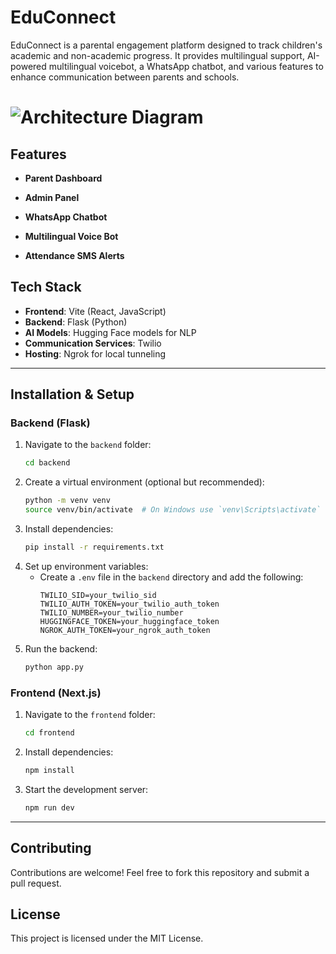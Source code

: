 # EduConnect

EduConnect is a parental engagement platform designed to track children's academic and non-academic progress. It provides multilingual support, AI-powered multilingual voicebot, a WhatsApp chatbot, and various features to enhance communication between parents and schools.

# ![Architecture Diagram](https://github.com/user-attachments/assets/325b76f7-8f1a-4215-8023-d2bdca68e3cd)

## Features

- **Parent Dashboard**
- **Admin Panel**
- **WhatsApp Chatbot**
- **Multilingual Voice Bot** 

- **Attendance SMS Alerts**

## Tech Stack

- **Frontend**: Vite (React, JavaScript)
- **Backend**: Flask (Python)
- **AI Models**: Hugging Face models for NLP
- **Communication Services**: Twilio
- **Hosting**: Ngrok for local tunneling

---

## Installation & Setup

### Backend (Flask)

1. Navigate to the `backend` folder:
   ```sh
   cd backend
   ```
2. Create a virtual environment (optional but recommended):
   ```sh
   python -m venv venv
   source venv/bin/activate  # On Windows use `venv\Scripts\activate`
   ```
3. Install dependencies:
   ```sh
   pip install -r requirements.txt
   ```
4. Set up environment variables:
   - Create a `.env` file in the `backend` directory and add the following:
     ```env
     TWILIO_SID=your_twilio_sid
     TWILIO_AUTH_TOKEN=your_twilio_auth_token
     TWILIO_NUMBER=your_twilio_number
     HUGGINGFACE_TOKEN=your_huggingface_token
     NGROK_AUTH_TOKEN=your_ngrok_auth_token
     ```
5. Run the backend:
   ```sh
   python app.py
   ```

### Frontend (Next.js)

1. Navigate to the `frontend` folder:
   ```sh
   cd frontend
   ```
2. Install dependencies:
   ```sh
   npm install
   ```
3. Start the development server:
   ```sh
   npm run dev
   ```

---

## Contributing

Contributions are welcome! Feel free to fork this repository and submit a pull request.

## License

This project is licensed under the MIT License.
